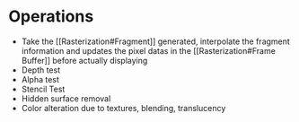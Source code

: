 # Operations
- Take the [[Rasterization#Fragment]] generated, interpolate the fragment information and updates the pixel datas in the [[Rasterization#Frame Buffer]] before actually displaying
- Depth test
- Alpha test
- Stencil Test
- Hidden surface removal
- Color alteration due to textures, blending, translucency
